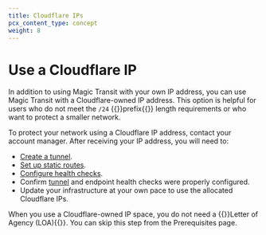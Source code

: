 ```yaml
---
title: Cloudflare IPs
pcx_content_type: concept
weight: 8
---
```


# Use a Cloudflare IP

In addition to using Magic Transit with your own IP address, you can use Magic Transit with a Cloudflare-owned IP address. This option is helpful for users who do not meet the `/24` {{<glossary-tooltip term_id="prefix">}}prefix{{</glossary-tooltip>}} length requirements or who want to protect a smaller network.

To protect your network using a Cloudflare IP address, contact your account manager. After receiving your IP address, you will need to:

- [Create a tunnel](/magic-transit/how-to/configure-tunnels/).
- [Set up static routes](/magic-transit/how-to/configure-static-routes).
- [Configure health checks](/magic-transit/how-to/run-endpoint-health-checks).
- Confirm [tunnel](/magic-transit/how-to/tunnel-health-checks/) and endpoint health checks were properly configured.
- Update your infrastructure at your own pace to use the allocated Cloudflare IPs.

When you use a Cloudflare-owned IP space, you do not need a {{<glossary-tooltip term_id="letter of agency" link="/magic-transit/get-started/#draft-letter-of-agency">}}Letter of Agency (LOA){{</glossary-tooltip>}}. You can skip this step from the Prerequisites page.